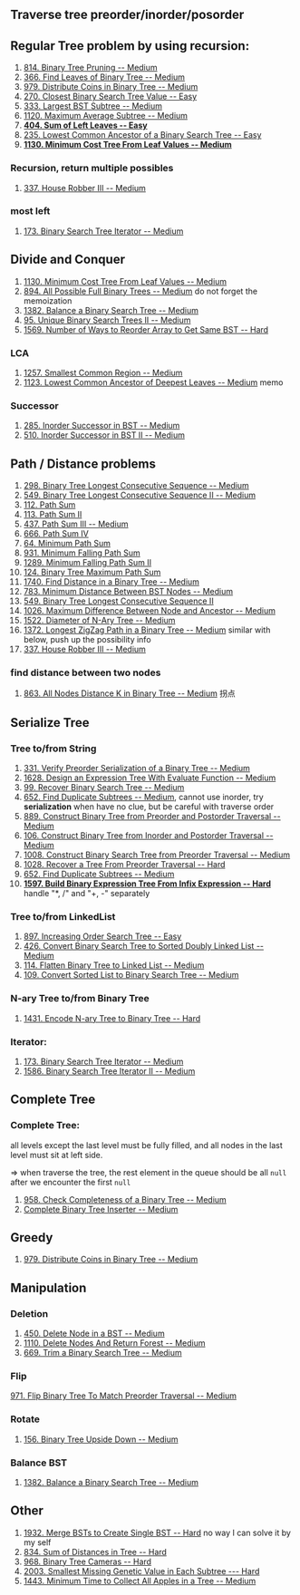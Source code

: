 ## Traverse tree preorder/inorder/posorder



## Regular Tree problem by using recursion:

1. [814. Binary Tree Pruning -- Medium](https://leetcode.com/problems/binary-tree-pruning/)
2. [366. Find Leaves of Binary Tree -- Medium](https://leetcode.com/problems/find-leaves-of-binary-tree/)
3. [979. Distribute Coins in Binary Tree -- Medium](https://leetcode.com/problems/distribute-coins-in-binary-tree/)
3. [270. Closest Binary Search Tree Value -- Easy](https://leetcode.com/problems/closest-binary-search-tree-value/)
3. [333. Largest BST Subtree -- Medium](https://leetcode.com/problems/largest-bst-subtree/)
3. [1120. Maximum Average Subtree -- Medium ](https://leetcode.com/problems/maximum-average-subtree/)
3. **[404. Sum of Left Leaves -- Easy](https://leetcode.com/problems/sum-of-left-leaves)**
3. [235. Lowest Common Ancestor of a Binary Search Tree -- Easy](https://leetcode.com/problems/lowest-common-ancestor-of-a-binary-search-tree/)
3. **[1130. Minimum Cost Tree From Leaf Values -- Medium](https://leetcode.com/problems/minimum-cost-tree-from-leaf-values)**

### Recursion, return multiple possibles

1. [337. House Robber III --  Medium](https://leetcode.com/problems/house-robber-iii/)

### most left

1. [173. Binary Search Tree Iterator -- Medium](https://leetcode.com/problems/binary-search-tree-iterator/)



## Divide and Conquer

1. [1130. Minimum Cost Tree From Leaf Values -- Medium](https://leetcode.com/problems/minimum-cost-tree-from-leaf-values/)
2. [894. All Possible Full Binary Trees -- Medium](https://leetcode.com/problems/all-possible-full-binary-trees/) do not forget the memoization
3. [1382. Balance a Binary Search Tree -- Medium](https://leetcode.com/problems/balance-a-binary-search-tree/)
4. [95. Unique Binary Search Trees II -- Medium](https://leetcode.com/problems/unique-binary-search-trees-ii/)
4. [1569. Number of Ways to Reorder Array to Get Same BST -- Hard](https://leetcode.com/problems/number-of-ways-to-reorder-array-to-get-same-bst/)

### LCA

1. [1257. Smallest Common Region -- Medium](https://leetcode.com/problems/smallest-common-region/)
1. [1123. Lowest Common Ancestor of Deepest Leaves -- Medium](https://leetcode.com/problems/lowest-common-ancestor-of-deepest-leaves/) memo

### Successor

1. [285. Inorder Successor in BST -- Medium](https://leetcode.com/problems/inorder-successor-in-bst)
2. [510. Inorder Successor in BST II -- Medium](https://leetcode.com/problems/inorder-successor-in-bst-ii/)



## Path / Distance problems

1. [298. Binary Tree Longest Consecutive Sequence -- Medium](https://leetcode.com/problems/binary-tree-longest-consecutive-sequence/)
2. [549. Binary Tree Longest Consecutive Sequence II -- Medium](https://leetcode.com/problems/binary-tree-longest-consecutive-sequence-ii/) 
3. [112. Path Sum](https://leetcode.com/problems/path-sum)
4. [113. Path Sum II](https://leetcode.com/problems/path-sum-ii)
5. [437. Path Sum III -- Medium](https://leetcode.com/problems/path-sum-iii)
6. [666. Path Sum IV](https://leetcode.com/problems/path-sum-iv)
7. [64. Minimum Path Sum](https://leetcode.com/problems/minimum-path-sum)
8. [931. Minimum Falling Path Sum](https://leetcode.com/problems/minimum-falling-path-sum)
9. [1289. Minimum Falling Path Sum II](https://leetcode.com/problems/minimum-falling-path-sum-ii)
10. [124. Binary Tree Maximum Path Sum](https://leetcode.com/problems/binary-tree-maximum-path-sum)
11. [1740. Find Distance in a Binary Tree -- Medium](https://leetcode.com/problems/find-distance-in-a-binary-tree)
12. [783. Minimum Distance Between BST Nodes -- Medium](https://leetcode.com/problems/minimum-distance-between-bst-nodes)
12. [549. Binary Tree Longest Consecutive Sequence II](https://leetcode.com/problems/binary-tree-longest-consecutive-sequence-ii/)
12. [1026. Maximum Difference Between Node and Ancestor -- Medium](https://leetcode.com/problems/maximum-difference-between-node-and-ancestor/)
12. [1522. Diameter of N-Ary Tree -- Medium](https://leetcode.com/problems/diameter-of-n-ary-tree/)
12. [1372. Longest ZigZag Path in a Binary Tree -- Medium](https://leetcode.com/problems/longest-zigzag-path-in-a-binary-tree/) similar with below, push up the possibility info
12. [337. House Robber III -- Medium](https://leetcode.com/problems/house-robber-iii)

### find distance between two nodes

1. [863. All Nodes Distance K in Binary Tree -- Medium](https://leetcode.com/problems/all-nodes-distance-k-in-binary-tree/) 拐点



## Serialize Tree

### Tree  to/from String

1. [331. Verify Preorder Serialization of a Binary Tree -- Medium](https://leetcode.com/problems/verify-preorder-serialization-of-a-binary-tree)
1. [1628. Design an Expression Tree With Evaluate Function -- Medium](https://leetcode.com/problems/design-an-expression-tree-with-evaluate-function/)
1. [99. Recover Binary Search Tree -- Medium](https://leetcode.com/problems/recover-binary-search-tree/)
1. [652. Find Duplicate Subtrees -- Medium](https://leetcode.com/problems/find-duplicate-subtrees/), cannot use inorder, try **serialization** when have no clue, but be careful with traverse order
1. [889. Construct Binary Tree from Preorder and Postorder Traversal -- Medium](https://leetcode.com/problems/construct-binary-tree-from-preorder-and-postorder-traversal/)
1. [106. Construct Binary Tree from Inorder and Postorder Traversal -- Medium](https://leetcode.com/problems/construct-binary-tree-from-inorder-and-postorder-traversal/)
1. [1008. Construct Binary Search Tree from Preorder Traversal -- Medium](https://leetcode.com/problems/construct-binary-search-tree-from-preorder-traversal/)
1. [1028. Recover a Tree From Preorder Traversal -- Hard](https://leetcode.com/problems/recover-a-tree-from-preorder-traversal/)
1. [652. Find Duplicate Subtrees -- Medium](https://leetcode.com/problems/find-duplicate-subtrees/)
1. **[1597. Build Binary Expression Tree From Infix Expression -- Hard](https://leetcode.com/problems/build-binary-expression-tree-from-infix-expression/)** handle "*, /" and "+, -" separately

### Tree to/from LinkedList

1. [897. Increasing Order Search Tree -- Easy](https://leetcode.com/problems/increasing-order-search-tree/)
2. [426. Convert Binary Search Tree to Sorted Doubly Linked List -- Medium](https://leetcode.com/problems/convert-binary-search-tree-to-sorted-doubly-linked-list/)
2. [114. Flatten Binary Tree to Linked List -- Medium](https://leetcode.com/problems/flatten-binary-tree-to-linked-list/)
2. [109. Convert Sorted List to Binary Search Tree -- Medium](https://leetcode.com/problems/convert-sorted-list-to-binary-search-tree/)

 

### N-ary Tree to/from Binary Tree

1. [1431. Encode N-ary Tree to Binary Tree -- Hard](https://leetcode.com/problems/encode-n-ary-tree-to-binary-tree/)

### Iterator:

1. [173. Binary Search Tree Iterator --  Medium](https://leetcode.com/problems/binary-search-tree-iterator/)
2. [1586. Binary Search Tree Iterator II -- Medium](https://leetcode.com/problems/binary-search-tree-iterator-ii/)

## Complete Tree

### Complete Tree: 

all levels except the last level must be fully filled, and all nodes in the last level must sit at left side.

=> when traverse the tree, the rest element in the queue should be all `null` after we encounter the first `null`

1. [958. Check Completeness of a Binary Tree -- Medium](https://leetcode.com/problems/check-completeness-of-a-binary-tree)
1.  [Complete Binary Tree Inserter -- Medium](https://leetcode.com/problems/complete-binary-tree-inserter)



## Greedy

1. [979. Distribute Coins in Binary Tree -- Medium](https://leetcode.com/problems/distribute-coins-in-binary-tree/)



## Manipulation

### Deletion

1. [450. Delete Node in a BST -- Medium](https://leetcode.com/problems/delete-node-in-a-bst/)
1. [1110. Delete Nodes And Return Forest -- Medium](https://leetcode.com/problems/delete-nodes-and-return-forest/)
1. [669. Trim a Binary Search Tree -- Medium](https://leetcode.com/problems/trim-a-binary-search-tree)

### Flip

[971. Flip Binary Tree To Match Preorder Traversal -- Medium](https://leetcode.com/problems/flip-binary-tree-to-match-preorder-traversal/)



### Rotate

1. [156. Binary Tree Upside Down -- Medium](https://leetcode.com/problems/binary-tree-upside-down/)

### Balance BST

1. [1382. Balance a Binary Search Tree -- Medium](https://leetcode.com/problems/balance-a-binary-search-tree/)

## Other

1. [1932. Merge BSTs to Create Single BST -- Hard](https://leetcode.com/problems/merge-bsts-to-create-single-bst/) no way I can solve it by my self
2. [834. Sum of Distances in Tree -- Hard](https://leetcode.com/problems/sum-of-distances-in-tree/)
3. [968. Binary Tree Cameras -- Hard](https://leetcode.com/problems/binary-tree-cameras/)
4. [2003. Smallest Missing Genetic Value in Each Subtree --- Hard](https://leetcode.com/problems/smallest-missing-genetic-value-in-each-subtree/)
5. [1443. Minimum Time to Collect All Apples in a Tree -- Medium](https://leetcode.com/problems/minimum-time-to-collect-all-apples-in-a-tree/)
